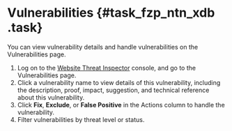 # Vulnerabilities {#task_fzp_ntn_xdb .task}

You can view vulnerability details and handle vulnerabilities on the Vulnerabilities page.

1.  Log on to the [Website Threat Inspector](https://partners-intl.console.aliyun.com/#/avds) console, and go to the Vulnerabilities page. 
2.   Click a vulnerability name to view details of this vulnerability, including the description, proof, impact, suggestion, and technical reference about this vulnerability. 
3.   Click **Fix**, **Exclude**, or **False Positive** in the Actions column to handle the vulnerability. 
4.   Filter vulnerabilities by threat level or status. 


